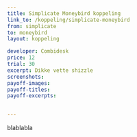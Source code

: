 ```yaml
---
title: Simplicate Moneybird koppeling
link_to: /koppeling/simplicate-moneybird
from: simplicate
to: moneybird
layout: koppeling

developer: Combidesk
price: 12
trial: 30
excerpt: Dikke vette shizzle
screenshots:
payoff-images:
payoff-titles:
payoff-excerpts:

 
---
```


blablabla